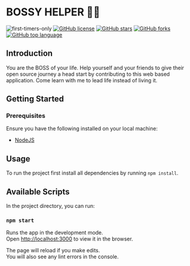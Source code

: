# BOSSY HELPER 👨‍💻

![first-timers-only](https://img.shields.io/badge/first--timers--only-friendly-tomato.svg?style=flat&logo=git)
[![GitHub license](https://img.shields.io/github/license/sharmaaditya570191/bossy-helper.svg?logo=github)](https://github.com/sharmaaditya570191/bossy-helper/blob/master/LICENSE) [![GitHub stars](https://img.shields.io/github/stars/sharmaaditya570191/bossy-helper.svg?logo=github)](https://github.com/sharmaaditya570191/bossy-helper/stargazers) [![GitHub forks](https://img.shields.io/github/forks/sharmaaditya570191/bossy-helper.svg?logo=github&color=teal)](https://github.com/sharmaaditya570191/bossy-helper/network/members) [![GitHub top language](https://img.shields.io/github/languages/top/sharmaaditya570191/bossy-helper?color=yellow&logo=javascript)](https://github.com/sharmaaditya570191/bossy-helper)

## Introduction  

You are the BOSS of your life. Help yourself and your friends to give their open source journey a head start by contributing to this web based application. Come learn with me to lead life instead of living it.

## Getting Started

### Prerequisites

Ensure you have the following installed on your local machine:

- [NodeJS](https://nodejs.org/en/download/)  

## Usage  

To run the project first install all dependencies by running `npm install`.

## Available Scripts

In the project directory, you can run:

### `npm start`

Runs the app in the development mode.<br />
Open [http://localhost:3000](http://localhost:3000) to view it in the browser.

The page will reload if you make edits.<br />
You will also see any lint errors in the console.
